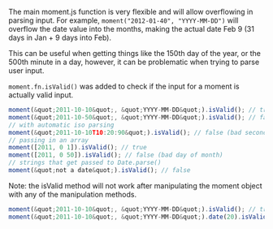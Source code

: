 The main moment.js function is very flexible and will allow overflowing in parsing input. For example, `moment("2012-01-40", "YYYY-MM-DD")` will overflow the date value into the months, making the actual date Feb 9 (31 days in Jan + 9 days into Feb).

This can be useful when getting things like the 150th day of the year, or the 500th minute in a day, however, it can be problematic when trying to parse user input.

 `moment.fn.isValid()` was added to check if the input for a moment is actually valid input.


```javascript
moment(&quot;2011-10-10&quot;, &quot;YYYY-MM-DD&quot;).isValid(); // true
moment(&quot;2011-10-50&quot;, &quot;YYYY-MM-DD&quot;).isValid(); // false (bad day of month)
// with automatic iso parsing
moment(&quot;2011-10-10T10:20:90&quot;).isValid(); // false (bad seconds)
// passing in an array
moment([2011, 0 1]).isValid(); // true
moment([2011, 0 50]).isValid(); // false (bad day of month)
// strings that get passed to Date.parse()
moment(&quot;not a date&quot;).isValid(); // false
```


<span class="label label-info">Note:</span> the isValid method will not work after manipulating the moment object with any of the manipulation methods.


```javascript
moment(&quot;2011-10-10&quot;, &quot;YYYY-MM-DD&quot;).isValid(); // true
moment(&quot;2011-10-10&quot;, &quot;YYYY-MM-DD&quot;).date(20).isValid(); // false
```
